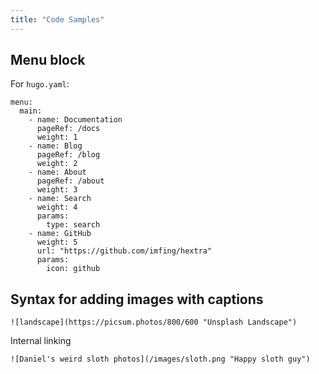 ```yaml
---
title: "Code Samples"
---
```


## Menu block

For `hugo.yaml`:

```
menu:
  main:
    - name: Documentation
      pageRef: /docs
      weight: 1
    - name: Blog
      pageRef: /blog
      weight: 2
    - name: About
      pageRef: /about
      weight: 3
    - name: Search
      weight: 4
      params:
        type: search
    - name: GitHub
      weight: 5
      url: "https://github.com/imfing/hextra"
      params:
        icon: github
```

## Syntax for adding images with captions

```
![landscape](https://picsum.photos/800/600 "Unsplash Landscape")
```

Internal linking

```
![Daniel's weird sloth photos](/images/sloth.png "Happy sloth guy")
```
